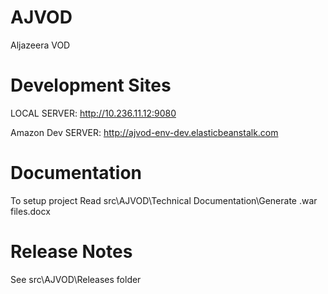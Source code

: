 AJVOD
=====
Aljazeera VOD

Development Sites
=================
LOCAL SERVER: http://10.236.11.12:9080

Amazon Dev SERVER: http://ajvod-env-dev.elasticbeanstalk.com  

Documentation
=============
To setup project Read src\AJVOD\Technical Documentation\Generate .war files.docx

Release Notes
=============
See src\AJVOD\Releases folder
